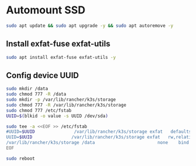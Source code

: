 # Automount SSD
```sh
sudo apt update && sudo apt upgrade -y && sudo apt autoremove -y
```
## Install exfat-fuse exfat-utils
```sh
sudo apt install exfat-fuse exfat-utils -y
```
## Config device UUID
```sh
sudo mkdir /data
sudo chmod 777 -R /data
sudo mkdir -p /var/lib/rancher/k3s/storage
sudo chmod 777 -R /var/lib/rancher/k3s/storage
sudo chmod 777 /etc/fstab
UUID=$(blkid -o value -s UUID /dev/sda)
```
```sh
sudo tee -a <<EOF >> /etc/fstab
#UUID=$UUID               /var/lib/rancher/k3s/storage exfat   defaults,auto,umask=000,users,rw    0      0
UUID=$UUID               /var/lib/rancher/k3s/storage exfat   rw,relatime    0      0
/var/lib/rancher/k3s/storage /data                        none    bind
EOF
```
```sh
sudo reboot
```
